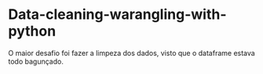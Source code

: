 # Data-cleaning-warangling-with-python
O maior desafio foi fazer a limpeza dos dados, visto que o dataframe estava todo bagunçado.
